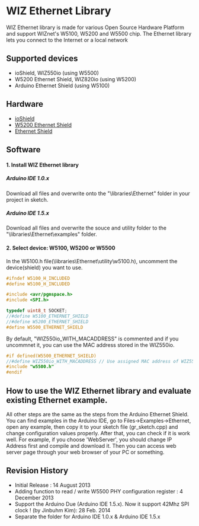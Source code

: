 WIZ Ethernet Library
========
WIZ Ethernet library is made for various Open Source Hardware Platform and support WIZnet's W5100, W5200 and W5500 chip. The Ethernet library lets you connect to the Internet or a local network

## Supported devices
* ioShield, WIZ550io (using W5500)
* W5200 Ethernet Shield, WIZ820io (using W5200)
* Arduino Ethernet Shield (using W5100)

## Hardware
* [ioShield](http://wizwiki.net/wiki/doku.php?id=ioshield "ioShield")
* [W5200 Ethernet Shield](https://github.com/Wiznet/W5200-Ethernet-Shield "W5200 Ethernet Shield")  
* [Ethernet Shield](http://arduino.cc/en/Main/ArduinoEthernetShield "Ethernet Shield")  

## Software
#### 1. Install WIZ Ethernet library  
##### Arduino IDE 1.0.x

Download all files and overwrite onto the "\libraries\Ethernet" folder in your project in sketch.

##### Arduino IDE 1.5.x

Download all files and overwrite the souce and utility folder to the "\libraries\Ethernet\examples\" folder. 

#### 2. Select device: W5100, W5200 or W5500  
In the W5100.h file(\libraries\Ethernet\utility\w5100.h), uncomment the device(shield) you want to use.  

```cpp
#ifndef	W5100_H_INCLUDED
#define	W5100_H_INCLUDED

#include <avr/pgmspace.h>
#include <SPI.h>

typedef uint8_t SOCKET;
//#define W5100_ETHERNET_SHIELD
//#define W5200_ETHERNET_SHIELD
#define W5500_ETHERNET_SHIELD
```
By default, "WIZ550io_WITH_MACADDRESS" is commented and if you uncommnet it, you can use the MAC address stored in the WIZ550io.

```cpp
#if defined(W5500_ETHERNET_SHIELD)
//#define WIZ550io_WITH_MACADDRESS // Use assigned MAC address of WIZ550io
#include "w5500.h"
#endif
```

## How to use the WIZ Ethernet library and evaluate existing Ethernet example.
All other steps are the same as the steps from the Arduino Ethernet Shield. You can find examples in the Arduino IDE, go to Files->Examples->Ethernet, open any example, then copy it to your sketch file (gr_sketch.cpp) and change configuration values properly.
After that, you can check if it is work well. For example, if you choose 'WebServer', you should change IP Address first and compile and download it. Then you can access web server page through your web browser of your PC or something.

## Revision History
* Initial Release : 14 August 2013
* Adding function to read / write W5500 PHY configuration register : 4 December 2013
* Support the Arduino Due (Arduino IDE 1.5.x). Now it support 42Mhz SPI clock ! (by Jinbuhm Kim): 28 Feb. 2014
* Separate the folder for Arduino IDE 1.0.x & Arduino IDE 1.5.x